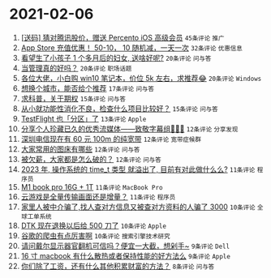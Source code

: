 # 2021-02-06

1. [[送码] 猜对腾讯股价，赠送 Percento iOS 高级会员](https://www.v2ex.com/t/751757) `45条评论` `推广`
1. [App Store 充值优惠！ 50-10， 10 随机减，一天一次](https://www.v2ex.com/t/751745) `32条评论` `优惠信息`
1. [看望生了小孩子 1 个多月后的妇女, 送啥好呢?](https://www.v2ex.com/t/751773) `20条评论` `问与答`
1. [当管理真的好吗？](https://www.v2ex.com/t/751739) `20条评论` `职场话题`
1. [各位大佬，小白购 win10 笔记本，价位 5k 左右，求推荐😂](https://www.v2ex.com/t/751738) `20条评论` `Windows`
1. [想换个城市，能否给个推荐](https://www.v2ex.com/t/751763) `17条评论` `问与答`
1. [求科普，关于期权](https://www.v2ex.com/t/751755) `15条评论` `问与答`
1. [从小就功能性消化不良，检查什么项目比较好？](https://www.v2ex.com/t/751733) `15条评论` `问与答`
1. [TestFlight 也「分区」了](https://www.v2ex.com/t/751803) `13条评论` `Apple`
1. [分享个人珍藏已久的优秀流媒体——致敬字幕组🙏🙏🙏](https://www.v2ex.com/t/751761) `12条评论` `分享发现`
1. [深圳电信现在有 60 元 100m 的纯宽带](https://www.v2ex.com/t/751749) `12条评论` `宽带症候群`
1. [大家常用的图床有哪些](https://www.v2ex.com/t/751741) `12条评论` `问与答`
1. [被欠薪，大家都是怎么破的？](https://www.v2ex.com/t/751732) `12条评论` `问与答`
1. [2023 年, 操作系统的 time_t 类型 就溢出了, 目前有对此做什么么?](https://www.v2ex.com/t/751814) `11条评论` `程序员`
1. [M1 book pro 16G + 1T](https://www.v2ex.com/t/751787) `11条评论` `MacBook Pro`
1. [云游戏是全量传输画面还是增量？](https://www.v2ex.com/t/751774) `11条评论` `程序员`
1. [家里人被中介骗了,找人查对方信息又被查对方资料的人骗了 3000](https://www.v2ex.com/t/751809) `10条评论` `全球工单系统`
1. [DTK 现在退换以后给 500 刀了](https://www.v2ex.com/t/751792) `10条评论` `Apple`
1. [谷歌的爬虫有点厉害啊](https://www.v2ex.com/t/751781) `10条评论` `搜索引擎技术研究`
1. [请问戴尔显示器官翻机可信吗？便宜一大截，想剁手~](https://www.v2ex.com/t/751790) `9条评论` `Dell`
1. [16 寸 macbook 有什么散热或者保持性能的好方法么](https://www.v2ex.com/t/751771) `9条评论` `Apple`
1. [你们除了工资，还有什么其他积累财富的方法？](https://www.v2ex.com/t/751805) `8条评论` `问与答`
